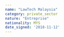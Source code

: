 ```yaml
---
name: "LawTech Malaysia"
category: private_sector
nature: "Entreprise"
nationality: MYS
date_signed: '2018-11-12'
---
```

    